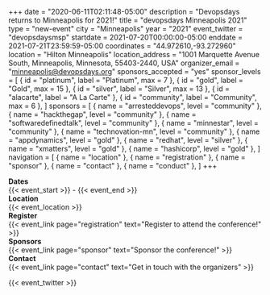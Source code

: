 +++
date = "2020-06-11T02:11:48-05:00"
description = "Devopsdays returns to Minneapolis for 2021!"
title = "devopsdays Minneapolis 2021"
type = "new-event"
city = "Minneapolis"
year = "2021"
event_twitter = "devopsdaysmsp"
startdate = 2021-07-20T00:00:00-05:00
enddate = 2021-07-21T23:59:59-05:00
coordinates = "44.972610,-93.272960"
location = "Hilton Minneapolis"
location_address = "1001 Marquette Avenue South, Minneapolis, Minnesota, 55403-2440, USA"
organizer_email = "minneapolis@devopsdays.org"
sponsors_accepted = "yes"
sponsor_levels = [
    { id = "platinum", label = "Platinum", max = 7 },
    { id = "gold", label = "Gold", max = 15 },
    { id = "silver", label = "Silver", max = 13 },
    { id = "alacarte", label = "A La Carte" },
    { id = "community", label = "Community", max = 6 },
]
sponsors = [
    { name = "arresteddevops", level = "community" },
    { name = "hackthegap", level = "community" },
    { name = "softwaredefinedtalk", level = "community" },
    { name = "minnestar", level = "community" },
    { name = "technovation-mn", level = "community" },
    { name = "appdynamics", level = "gold" },
    { name = "redhat", level = "silver" },
    { name = "xmatters", level = "gold" },
    { name = "hashicorp", level = "gold" },
]
navigation = [
    { name = "location" },
    { name = "registration" },
    { name = "sponsor" },
    { name = "contact" },
    { name = "conduct" },
]
+++
<!-- <div style="text-align:center;">
  {{< event_logo >}}
</div> -->

<div class = "row">
  <div class = "col-md-2">
    <strong>Dates</strong>
  </div>
  <div class = "col-md-8">
    {{< event_start >}} - {{< event_end >}}
  </div>
</div>

<div class = "row">
  <div class = "col-md-2">
    <strong>Location</strong>
  </div>
  <div class = "col-md-8">
    {{< event_location >}}
  </div>
</div>

<div class = "row">
  <div class = "col-md-2">
    <strong>Register</strong>
  </div>
  <div class = "col-md-8">
    {{< event_link page="registration" text="Register to attend the conference!" >}}
  </div>
</div>

<!-- <div class = "row">
  <div class = "col-md-2">
    <strong>Propose</strong>
  </div>
  <div class = "col-md-8">
    {{< event_link page="propose" text="Propose a talk!" >}}
  </div>
</div> -->

<!-- <div class = "row">
  <div class = "col-md-2">
    <strong>Program</strong>
  </div>
  <div class = "col-md-8">
    View the {{< event_link page="program" text="program." >}}
  </div>
</div> -->

<!-- <div class = "row">
  <div class = "col-md-2">
    <strong>Speakers</strong>
  </div>
  <div class = "col-md-8">
    Check out the {{< event_link page="speakers" text="speakers!" >}}
  </div>
</div> -->

<div class = "row">
  <div class = "col-md-2">
    <strong>Sponsors</strong>
  </div>
  <div class = "col-md-8">
    {{< event_link page="sponsor" text="Sponsor the conference!" >}}
  </div>
</div>

<div class = "row">
  <div class = "col-md-2">
    <strong>Contact</strong>
  </div>
  <div class = "col-md-8">
    {{< event_link page="contact" text="Get in touch with the organizers" >}}
  </div>
</div>

{{< event_twitter >}}
